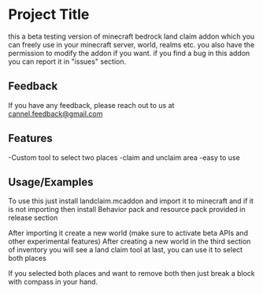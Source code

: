 
# Project Title

this a beta testing version of minecraft bedrock land claim addon which you can freely use in your minecraft server, world, realms etc. you also have the permission to modify the addon if you want. if you find a bug in this addon you can report it in "issues" section.

## Feedback

If you have any feedback, please reach out to us at cannel.feedback@gmail.com


## Features

-Custom tool to select two places
-claim and unclaim area
-easy to use


## Usage/Examples

To use this just install landclaim.mcaddon and import it to minecraft and if it is not importing then install Behavior pack and resource pack provided in release section

After importing it create a new world (make sure to activate beta APIs and other experimental features) After creating a new world in the third section of inventory you will see a land claim tool at last, you can use it to select both places

If you selected both places and want to remove both then just break a block with compass in your hand.

